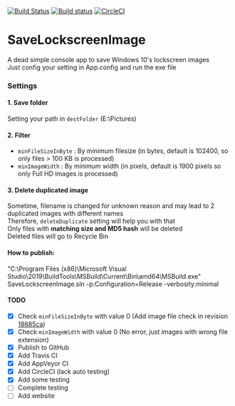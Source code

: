 [![Build Status](https://travis-ci.org/MinhThienDX/SaveLockscreenImage.svg?branch=master)](https://travis-ci.org/MinhThienDX/SaveLockscreenImage)
[![Build status](https://ci.appveyor.com/api/projects/status/bo8xopcrp6h4jjo8/branch/master?svg=true)](https://ci.appveyor.com/project/MinhThienDX/savelockscreenimage/branch/master)
[![CircleCI](https://circleci.com/gh/MinhThienDX/SaveLockscreenImage/tree/master.svg?style=svg)](https://circleci.com/gh/MinhThienDX/SaveLockscreenImage/tree/master)

# SaveLockscreenImage
A dead simple console app to save Windows 10's lockscreen images  
Just config your setting in App.config and run the exe file

### Settings
#### 1. Save folder
Setting your path in `destFolder` (E:\Pictures)
#### 2. Filter
   - `minFileSizeInByte` : By minimum filesize (in bytes, default is 102400, so only files > 100 KB is processed)
   - `minImageWidth` : By minimum width (in pixels, default is 1900 pixels so only Full HD images is processed)
#### 3. Delete duplicated image  
Sometime, filename is changed for unknown reason and may lead to 2 duplicated images with different names  
Therefore, `deleteDuplicate` setting will help you with that  
Only files with **matching size and MD5 hash** will be deleted  
Deleted files will go to Recycle Bin

#### How to publish:
"C:\Program Files (x86)\Microsoft Visual Studio\2019\BuildTools\MSBuild\Current\Bin\amd64\MSBuild.exe" SaveLockscreenImage.sln -p:Configuration=Release -verbosity:minimal

#### TODO
- [x] Check `minFileSizeInByte` with value 0 (Add image file check in revision [18685ca](https://github.com/MinhThienDX/SaveLockscreenImage/commit/18685cac43a22b0b2c796b9444f501e18b4b85a0))
- [x] Check `minImageWidth` with value 0 (No error, just images with wrong file extension)
- [x] Publish to GitHub
- [x] Add Travis CI
- [x] Add AppVeyor CI
- [x] Add CircleCI (lack auto testing)
- [x] Add some testing
- [ ] Complete testing
- [ ] Add website